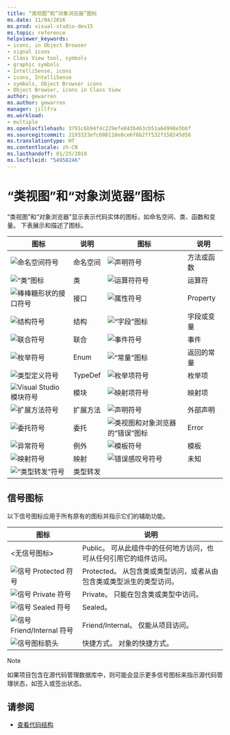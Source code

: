 ```yaml
---
title: “类视图”和“对象浏览器”图标
ms.date: 11/04/2016
ms.prod: visual-studio-dev15
ms.topic: reference
helpviewer_keywords:
- icons, in Object Browser
- signal icons
- Class View tool, symbols
- graphic symbols
- IntelliSense, icons
- icons, IntelliSense
- symbols, Object Browser icons
- Object Browser, icons in Class View
author: gewarren
ms.author: gewarren
manager: jillfra
ms.workload:
- multiple
ms.openlocfilehash: 3791c6b94f4c229efe843b463cb51a64998e5b6f
ms.sourcegitcommit: 2193323efc608118e0ce6f6b2ff532f158245d56
ms.translationtype: HT
ms.contentlocale: zh-CN
ms.lasthandoff: 01/25/2019
ms.locfileid: "54958246"
---
```

# <a name="class-view-and-object-browser-icons"></a>“类视图”和“对象浏览器”图标

“类视图”和“对象浏览器”显示表示代码实体的图标，如命名空间、类、函数和变量。 下表展示和描述了图标。

|图标|说明|图标|说明|
|----------|-----------------|----------|-----------------|
|![命名空间符号](../ide/media/vxnamespace_icon.gif)|命名空间|![声明符号](../ide/media/vxmethod_icon.gif)|方法或函数|
|![“类”图标](../ide/media/vxclass_icon.gif)|类|![运算符符号](../ide/media/vxoperator_icon.gif)|运算符|
|![棒棒糖形状的接口符号](../ide/media/vxinterface_icon.gif)|接口|![属性符号](../ide/media/vxproperty_icon.gif)|Property|
|![结构符号](../ide/media/vxstruct_icon.gif)|结构|![“字段”图标](../ide/media/vxfield_icon.gif)|字段或变量|
|![联合符号](../ide/media/vxunion_icon.gif)|联合|![事件符号](../ide/media/vxevent_icon.gif)|事件|
|![枚举符号](../ide/media/vxenum_icon.gif)|Enum|![“常量”图标](../ide/media/vxconstant_icon.gif)|返回的常量|
|![类型定义符号](../ide/media/vxtypedef_icon.gif)|TypeDef|![枚举项符号](../ide/media/vxenumitem_icon.gif)|枚举项|
|![Visual Studio 模块符号](../ide/media/vxmodule_icon.gif)|模块|![映射项符号](../ide/media/vxmapitem_icon.gif)|映射项|
|![扩展方法符号](../ide/media/extensionmethod.gif)|扩展方法|![声明符号](../ide/media/vxmethod_icon.gif)|外部声明|
|![委托符号](../ide/media/vxdelegate_icon.gif)|委托|![类视图和对象浏览器的“错误”图标](../ide/media/erroricon.gif)|Error|
|![异常符号](../ide/media/vxexception_icon.gif)|例外|![模板符号](../ide/media/vxtemplate_icon.gif)|模板|
|![映射符号](../ide/media/vxmap_icon.gif)|映射|![错误感叹号符号](../ide/media/vxerror_icon.gif)|未知|
|![“类型转发”符号](../ide/media/ob_type_forward.gif)|类型转发|||

## <a name="signal-icons"></a>信号图标

以下信号图标应用于所有原有的图标并指示它们的辅助功能。

|图标|说明|
|----------|-----------------|
|\<无信号图标>|Public。 可从此组件中的任何地方访问，也可从任何引用它的组件访问。|
|![信号 Protected 符号](../ide/media/vxsignal_icon_key.gif)|Protected。 从包含类或类型访问，或者从由包含类或类型派生的类型访问。|
|![信号 Private 符号](../ide/media/vxsignal_icon_lock.gif)|Private。 只能在包含类或类型中访问。|
|![信号 Sealed 符号](../ide/media/vxsignal_icon_envelope.gif)|Sealed。|
|![信号 Friend&#47;Internal 符号](../ide/media/vxsignal_icon_diamond.gif)|Friend/Internal。 仅能从项目访问。|
|![信号图标箭头](../ide/media/vxsignal_icon_arrow.gif)|快捷方式。 对象的快捷方式。|

> [!NOTE]
> 如果项目包含在源代码管理数据库中，则可能会显示更多信号图标来指示源代码管理状态，如签入或签出状态。

## <a name="see-also"></a>请参阅

- [查看代码结构](../ide/viewing-the-structure-of-code.md)